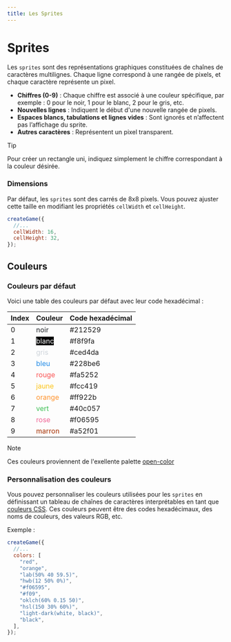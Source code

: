 ```yaml
---
title: Les Sprites
---
```


# Sprites

Les `sprites` sont des représentations graphiques constituées de chaînes de caractères multilignes. Chaque ligne correspond à une rangée de pixels, et chaque caractère représente un pixel.

- **Chiffres (0-9)** : Chaque chiffre est associé à une couleur spécifique, par exemple : 0 pour le noir, 1 pour le blanc, 2 pour le gris, etc.
- **Nouvelles lignes** : Indiquent le début d'une nouvelle rangée de pixels.
- **Espaces blancs, tabulations et lignes vides** : Sont ignorés et n’affectent pas l’affichage du sprite.
- **Autres caractères** : Représentent un pixel transparent.

> [!TIP]
> Pour créer un rectangle uni, indiquez simplement le chiffre correspondant à la couleur désirée.

### Dimensions

Par défaut, les `sprites` sont des carrés de 8x8 pixels. Vous pouvez ajuster cette taille en modifiant les propriétés `cellWidth` et `cellHeight`.

```js
createGame({
  //...
  cellWidth: 16,
  cellHeight: 32,
});
```

## Couleurs

### Couleurs par défaut

Voici une table des couleurs par défaut avec leur code hexadécimal :

| Index | Couleur                                                     | Code hexadécimal |
| ----- | ----------------------------------------------------------- | ---------------- |
| 0     | <span style="color: #212529">noir</span>                    | #212529          |
| 1     | <span style="color: #f8f9fa; background:black">blanc</span> | #f8f9fa          |
| 2     | <span style="color: #ced4da">gris</span>                    | #ced4da          |
| 3     | <span style="color: #228be6">bleu</span>                    | #228be6          |
| 4     | <span style="color: #fa5252">rouge</span>                   | #fa5252          |
| 5     | <span style="color: #fcc419">jaune</span>                   | #fcc419          |
| 6     | <span style="color: #ff922b">orange</span>                  | #ff922b          |
| 7     | <span style="color: #40c057">vert</span>                    | #40c057          |
| 8     | <span style="color: #f06595">rose</span>                    | #f06595          |
| 9     | <span style="color: #a52f01">marron</span>                  | #a52f01          |

> [!NOTE]
> Ces couleurs proviennent de l'exellente palette [open-color](https://yeun.github.io/open-color/)

### Personnalisation des couleurs

Vous pouvez personnaliser les couleurs utilisées pour les `sprites` en définissant un tableau de chaînes de caractères interprétables en tant que [couleurs CSS](https://developer.mozilla.org/fr/docs/Web/CSS/color_value). Ces couleurs peuvent être des codes hexadécimaux, des noms de couleurs, des valeurs RGB, etc.

Exemple :

```js
createGame({
  //...
  colors: [
    "red",
    "orange",
    "lab(50% 40 59.5)",
    "hwb(12 50% 0%)",
    "#f06595",
    "#f09",
    "oklch(60% 0.15 50)",
    "hsl(150 30% 60%)",
    "light-dark(white, black)",
    "black",
  ],
});
```
